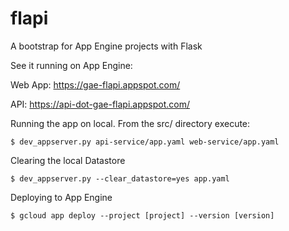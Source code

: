 # flapi
A bootstrap for App Engine projects with Flask

See it running on App Engine:

Web App: https://gae-flapi.appspot.com/

API: https://api-dot-gae-flapi.appspot.com/

Running the app on local. From the src/ directory execute:

```$ dev_appserver.py api-service/app.yaml web-service/app.yaml```

Clearing the local Datastore

```$ dev_appserver.py --clear_datastore=yes app.yaml```

Deploying to App Engine

```$ gcloud app deploy --project [project] --version [version]```